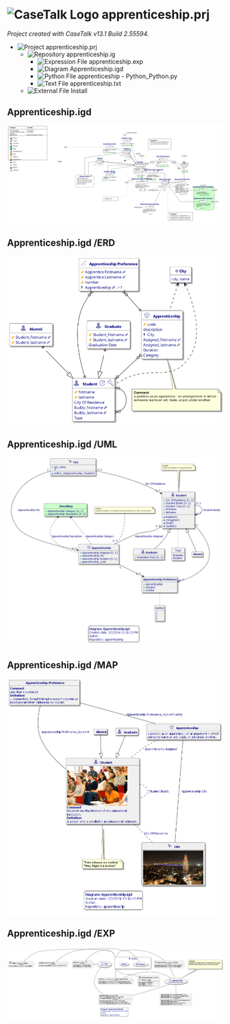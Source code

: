 ﻿# ![CaseTalk Logo](https://www.casetalk.com/images/icons/casetalk.png) apprenticeship.prj
*Project created with CaseTalk v13.1 Build 2.55594.*

* ![Project](https://www.casetalk.com/images/icons/prj.png) apprenticeship.prj
  * ![Repository](https://www.casetalk.com/images/icons/ig.png) apprenticeship.ig
    * ![Expression File](https://www.casetalk.com/images/icons/exp.png) apprenticeship.exp
    * ![Diagram](https://www.casetalk.com/images/icons/igd.png) Apprenticeship.igd
    * ![Python File](https://www.casetalk.com/images/icons/txt.png) apprenticeship - Python_Python.py
    * ![Text File](https://www.casetalk.com/images/icons/txt.png) apprenticeship.txt
  * ![External File](https://www.casetalk.com/images/icons/unknown.png) Install
## Apprenticeship.igd
![Diagram Apprenticeship.igd](Apprenticeship.png)
## Apprenticeship.igd /ERD
![Diagram Apprenticeship.igd /ERD](Apprenticeship.erd.png)
## Apprenticeship.igd /UML
![Diagram Apprenticeship.igd /UML](Apprenticeship.uml.png)
## Apprenticeship.igd /MAP
![Diagram Apprenticeship.igd /MAP](Apprenticeship.map.png)
## Apprenticeship.igd /EXP
![Diagram Apprenticeship.igd /EXP](Apprenticeship.exp.png)
